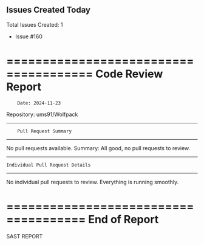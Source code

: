 ## Issues Created Today

Total Issues Created: 1

- Issue #160


======================================
          Code Review Report
======================================

        Date: 2024-11-23

  Repository: ums91/Wolfpack

-------------------------------------
        Pull Request Summary
-------------------------------------
No pull requests available.
Summary:
All good, no pull requests to review.

-------------------------------------
    Individual Pull Request Details
-------------------------------------
No individual pull requests to review.
Everything is running smoothly.

=====================================
            End of Report
=====================================



SAST REPORT
